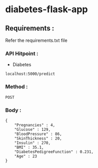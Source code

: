 # diabetes-flask-app

## Requirements :

Refer the requirements.txt file

### API Hitpoint :

* Diabetes

```localhost:5000/predict```

### Method :

```POST```

### Body :

``` 
{
    "Pregnancies" : 4,
    "Glucose" : 129,
    "BloodPressure" : 86,
    "SkinThickness" : 20,
    "Insulin" : 270,
    "BMI" : 35.1,
    "DiabetesPedigreeFunction" : 0.231,
    "Age" : 23
}
```
